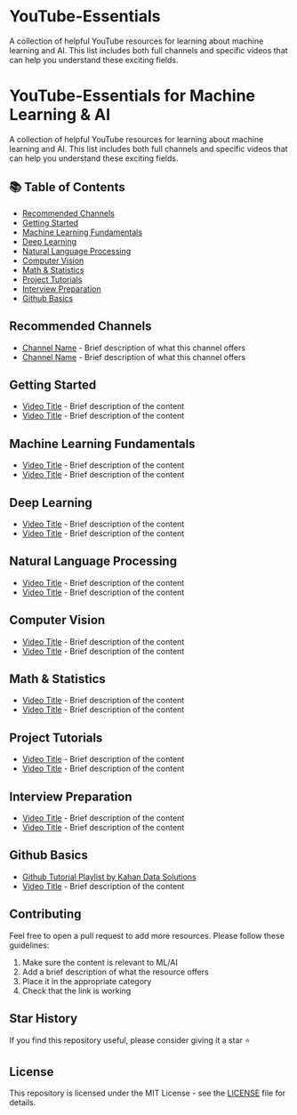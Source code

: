 # YouTube-Essentials
A collection of helpful YouTube resources for learning about machine learning and AI. This list includes both full channels and specific videos that can help you understand these exciting fields.

# YouTube-Essentials for Machine Learning & AI

A collection of helpful YouTube resources for learning about machine learning and AI. This list includes both full channels and specific videos that can help you understand these exciting fields.

## 📚 Table of Contents
- [Recommended Channels](#recommended-channels)
- [Getting Started](#getting-started)
- [Machine Learning Fundamentals](#machine-learning-fundamentals)
- [Deep Learning](#deep-learning)
- [Natural Language Processing](#natural-language-processing)
- [Computer Vision](#computer-vision)
- [Math & Statistics](#math--statistics)
- [Project Tutorials](#project-tutorials)
- [Interview Preparation](#interview-preparation)
- [Github Basics](#Github-fundamentals)

## Recommended Channels
- [Channel Name](channel-link) - Brief description of what this channel offers
- [Channel Name](channel-link) - Brief description of what this channel offers

## Getting Started
- [Video Title](video-link) - Brief description of the content
- [Video Title](video-link) - Brief description of the content

## Machine Learning Fundamentals
- [Video Title](video-link) - Brief description of the content
- [Video Title](video-link) - Brief description of the content

## Deep Learning
- [Video Title](video-link) - Brief description of the content
- [Video Title](video-link) - Brief description of the content

## Natural Language Processing
- [Video Title](video-link) - Brief description of the content
- [Video Title](video-link) - Brief description of the content

## Computer Vision
- [Video Title](video-link) - Brief description of the content
- [Video Title](video-link) - Brief description of the content

## Math & Statistics
- [Video Title](video-link) - Brief description of the content
- [Video Title](video-link) - Brief description of the content

## Project Tutorials
- [Video Title](video-link) - Brief description of the content
- [Video Title](video-link) - Brief description of the content

## Interview Preparation
- [Video Title](video-link) - Brief description of the content
- [Video Title](video-link) - Brief description of the content

## Github Basics
- [Github Tutorial Playlist by Kahan Data Solutions](https://youtube.com/playlist?list=PLy4OcwImJzBKzWWb9K_WB3QzaxoiGmxyo&si=OA7UFnxGN8FjIeJE) 
- [Video Title](video-link) - Brief description of the content

## Contributing
Feel free to open a pull request to add more resources. Please follow these guidelines:
1. Make sure the content is relevant to ML/AI
2. Add a brief description of what the resource offers
3. Place it in the appropriate category
4. Check that the link is working

## Star History
If you find this repository useful, please consider giving it a star ⭐

## License
This repository is licensed under the MIT License - see the [LICENSE](LICENSE) file for details.
